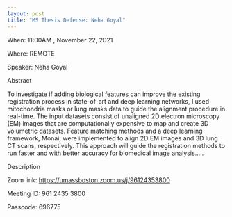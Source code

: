 ```yaml
---
layout: post
title: "MS Thesis Defense: Neha Goyal"
---
```


When: 11:00AM , November 22, 2021

Where: REMOTE

Speaker: Neha Goyal

Abstract

To investigate if adding biological features can improve the existing registration process in state-of-art and deep learning networks, I used mitochondria masks or lung masks data to guide the alignment procedure in real-time. The input datasets consist of unaligned 2D electron microscopy (EM) images that are computationally expensive to map and create 3D volumetric datasets. Feature matching methods and a deep learning framework, Monai, were implemented to align 2D EM images and 3D lung CT scans, respectively. This approach will guide the registration methods to run faster and with better accuracy for biomedical image analysis.....

Description

Zoom link: https://umassboston.zoom.us/j/96124353800

Meeting ID: 961 2435 3800

Passcode: 696775
